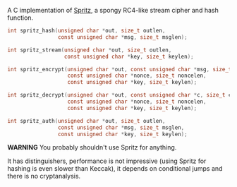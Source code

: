 
A C implementation of [Spritz](http://people.csail.mit.edu/rivest/pubs/RS14.pdf),
a spongy RC4-like stream cipher and hash function.

```c
int spritz_hash(unsigned char *out, size_t outlen,
                const unsigned char *msg, size_t msglen);

int spritz_stream(unsigned char *out, size_t outlen,
                  const unsigned char *key, size_t keylen);

int spritz_encrypt(unsigned char *out, const unsigned char *msg, size_t msglen,
                   const unsigned char *nonce, size_t noncelen,
                   const unsigned char *key, size_t keylen);

int spritz_decrypt(unsigned char *out, const unsigned char *c, size_t clen,
                   const unsigned char *nonce, size_t noncelen,
                   const unsigned char *key, size_t keylen);

int spritz_auth(unsigned char *out, size_t outlen,
                const unsigned char *msg, size_t msglen,
                const unsigned char *key, size_t keylen);
```

**WARNING** You probably shouldn't use Spritz for anything.

It has distinguishers, performance is not impressive (using Spritz for
hashing is even slower than Keccak), it depends on conditional jumps
and there is no cryptanalysis.
